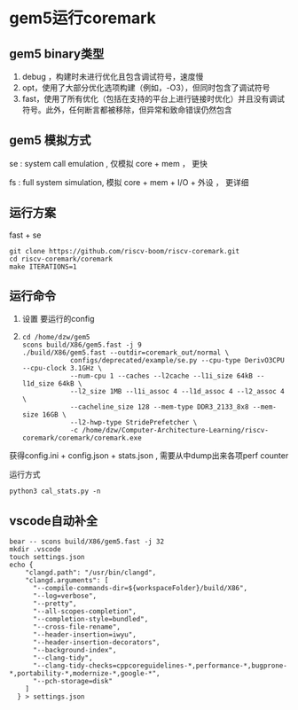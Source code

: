 # gem5运行coremark

## gem5 binary类型
1. debug ，构建时未进行优化且包含调试符号，速度慢
1. opt，使用了大部分优化选项构建（例如，-O3），但同时包含了调试符号
1. fast，使用了所有优化（包括在支持的平台上进行链接时优化）并且没有调试符号。此外，任何断言都被移除，但异常和致命错误仍然包含



## gem5 模拟方式

se : system call emulation , 仅模拟 core + mem ， 更快

fs : full system simulation, 模拟 core + mem + I/O + 外设 ， 更详细	

## 运行方案

fast + se 

```
git clone https://github.com/riscv-boom/riscv-coremark.git
cd riscv-coremark/coremark
make ITERATIONS=1
```

## 运行命令

1. 设置 要运行的config

2. ```
   cd /home/dzw/gem5
   scons build/X86/gem5.fast -j 9
   ./build/X86/gem5.fast --outdir=coremark_out/normal \
               configs/deprecated/example/se.py --cpu-type DerivO3CPU --cpu-clock 3.1GHz \
               --num-cpu 1 --caches --l2cache --l1i_size 64kB --l1d_size 64kB \
               --l2_size 1MB --l1i_assoc 4 --l1d_assoc 4 --l2_assoc 4 \
               --cacheline_size 128 --mem-type DDR3_2133_8x8 --mem-size 16GB \
               --l2-hwp-type StridePrefetcher \
               -c /home/dzw/Computer-Architecture-Learning/riscv-coremark/coremark/coremark.exe
   ```

获得config.ini + config.json + stats.json , 需要从中dump出来各项perf counter

运行方式
```
python3 cal_stats.py -n
```


## vscode自动补全
```
bear -- scons build/X86/gem5.fast -j 32
mkdir .vscode
touch settings.json
echo {
    "clangd.path": "/usr/bin/clangd",
    "clangd.arguments": [
      "--compile-commands-dir=${workspaceFolder}/build/X86",
      "--log=verbose",
      "--pretty",
      "--all-scopes-completion",
      "--completion-style=bundled",
      "--cross-file-rename",
      "--header-insertion=iwyu",
      "--header-insertion-decorators",
      "--background-index",
      "--clang-tidy",
      "--clang-tidy-checks=cppcoreguidelines-*,performance-*,bugprone-*,portability-*,modernize-*,google-*",
      "--pch-storage=disk"
    ]
  } > settings.json
```

